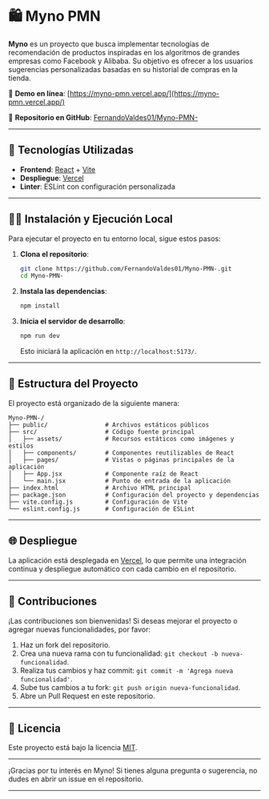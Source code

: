 
# 🛍️ Myno PMN

**Myno** es un proyecto que busca implementar tecnologías de recomendación de productos inspiradas en los algoritmos de grandes empresas como Facebook y Alibaba. Su objetivo es ofrecer a los usuarios sugerencias personalizadas basadas en su historial de compras en la tienda.

🔗 **Demo en línea**: [https://myno-pmn.vercel.app/](https://myno-pmn.vercel.app/)

📁 **Repositorio en GitHub**: [FernandoValdes01/Myno-PMN-](https://github.com/FernandoValdes01/Myno-PMN-)

---

## 🚀 Tecnologías Utilizadas

- **Frontend**: [React](https://reactjs.org/) + [Vite](https://vitejs.dev/)
- **Despliegue**: [Vercel](https://vercel.com/)
- **Linter**: ESLint con configuración personalizada

---

## 🧑‍💻 Instalación y Ejecución Local

Para ejecutar el proyecto en tu entorno local, sigue estos pasos:

1. **Clona el repositorio**:

   ```bash
   git clone https://github.com/FernandoValdes01/Myno-PMN-.git
   cd Myno-PMN-
   ```

2. **Instala las dependencias**:

   ```bash
   npm install
   ```

3. **Inicia el servidor de desarrollo**:

   ```bash
   npm run dev
   ```

   Esto iniciará la aplicación en `http://localhost:5173/`.

---

## 📁 Estructura del Proyecto

El proyecto está organizado de la siguiente manera:

```
Myno-PMN-/
├── public/                # Archivos estáticos públicos
├── src/                   # Código fuente principal
│   ├── assets/            # Recursos estáticos como imágenes y estilos
│   ├── components/        # Componentes reutilizables de React
│   ├── pages/             # Vistas o páginas principales de la aplicación
│   ├── App.jsx            # Componente raíz de React
│   └── main.jsx           # Punto de entrada de la aplicación
├── index.html             # Archivo HTML principal
├── package.json           # Configuración del proyecto y dependencias
├── vite.config.js         # Configuración de Vite
└── eslint.config.js       # Configuración de ESLint
```

---

## 🌐 Despliegue

La aplicación está desplegada en [Vercel](https://vercel.com/), lo que permite una integración continua y despliegue automático con cada cambio en el repositorio.

---

## 🤝 Contribuciones

¡Las contribuciones son bienvenidas! Si deseas mejorar el proyecto o agregar nuevas funcionalidades, por favor:

1. Haz un fork del repositorio.
2. Crea una nueva rama con tu funcionalidad: `git checkout -b nueva-funcionalidad`.
3. Realiza tus cambios y haz commit: `git commit -m 'Agrega nueva funcionalidad'`.
4. Sube tus cambios a tu fork: `git push origin nueva-funcionalidad`.
5. Abre un Pull Request en este repositorio.

---

## 📄 Licencia

Este proyecto está bajo la licencia [MIT](LICENSE).

---

¡Gracias por tu interés en Myno! Si tienes alguna pregunta o sugerencia, no dudes en abrir un issue en el repositorio.

--- 